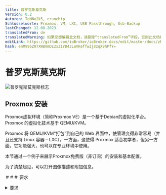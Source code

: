 ```yaml
---
title: 普罗克斯莫克斯
Version: 0.2
Autoren: TeNNo2k5, crunchip
Schlüsselworte: Proxmox, VM, LXC, USB Passthrough, Usb-Backup
lastChanged: 12.08.2023
translatedFrom: de
translatedWarning: 如果您想编辑此文档，请删除“translatedFrom”字段，否则此文档将再次自动翻译
editLink: https://github.com/ioBroker/ioBroker.docs/edit/master/docs/zh-cn/install/proxmox.md
hash: enM995Z97XWBmmDE2xZ1rD4JLuVKeffwIj8zqX9hPfY=
---
```

# 普罗克斯莫克斯
![普罗克斯莫克斯标志](../../de/install/media/proxmox/Proxmox-logo-860.png)

## Proxmox 安装
Proxmox虚拟环境（简称Proxmox VE）是一个基于Debian的虚拟化平台。 Proxmox 的虚拟化技术基于 QEMU/KVM。

Proxmox 将 QEMU/KVM“打包”到自己的 Web 界面中，使管理变得非常容易（并且还支持 Linux 容器 – LXC）。一方面，这使得 Proxmox 适合初学者，但另一方面，它功能强大，也可以在专业环境中使用。

本节通过一个例子来展示Proxmox免费版（非订阅）的安装和基本配置。

为了清楚起见，可以打开图像描述和附加信息。

＃＃＃ 要求
<details><summary>要求</summary>

- 64位CPU
- CPU 和主板必须支持 Intel VT/AMD-V 虚拟化，并且必须在 BIOS 中激活。
- 1 GB RAM（仅适用于 Proxmox）——根据要操作的虚拟机数量，这里当然需要更多 RAM。因此，这里建议至少 8 GB，甚至更好，16 GB RAM。

</详情>

### 创建 ISO 映像/可启动 USB 记忆棒
首先，您需要一个 ISO 映像，可以从 [Proxmox下载页面](https://www.proxmox.com/de/downloads/category/iso-images-pve) 下载。

<details><summary>Proxmox 异</summary>

![proxmox-iso](../../de/install/media/proxmox/proxmox-iso.png)

</详情>

安装时，必须使用此 ISO 映像创建可启动 USB 记忆棒。其内存至少应为 2 GB。创建可启动棒的方法有多种，请参阅[准备安装介质](https://pve.proxmox.com/wiki/Prepare_Installation_Media#_instructions_for_windows)

＃＃＃ 安装
必须在 UEFI/BIOS 中配置系统，以便可以从 USB 设备引导。插入 U 盘后，过一会儿就会出现 Proxmox 安装菜单（如果没有，您也可以手动指定 U 盘作为启动介质（在大多数主板上，您可以使用 F8 或 F11 执行此操作）。

只需在安装菜单中选择“**安装 Proxmox VE**”即可。

<details><summary>安装菜单</summary>

![安装菜单](../../de/install/media/proxmox/installationsmenü.png)

</详情>

下一步是同意使用条款 (EULA)。

<details><summary>尤拉</summary>

![尤拉](../../de/install/media/proxmox/eula.png)

</详情>

下一步是选择要安装 Proxmox 的硬盘。如果服务器上安装了多个硬盘，请务必选择正确的硬盘！

<details><summary>硬盘选择</summary>

![硬盘选择](../../de/install/media/proxmox/festplattenauswahl.png)

</详情>

您还可以使用 **选项** 按钮指定安装硬盘驱动器的其他参数：

<details><summary>高级选项硬盘</summary>

![硬盘选项](../../de/install/media/proxmox/harddisk-options.png)

</详情>

Proxmox 使用 [逻辑卷管理器](https://de.wikipedia.org/wiki/Logical_Volume_Manager) (LVM)。通过此处的高级选项，可以对 LVM 等进行详细配置。
安装程序创建一个名为 pve 的卷组 (VG) 和名为 root（这里安装了 Proxmox 本身）的附加逻辑卷 (LV)、数据（存储虚拟机虚拟磁盘的存储）和交换（这里交换文件已存储）。

<details><summary>通过高级设置，可以在此处指定某些参数：</summary>

- 文件系统：在这里您可以选择文件系统。这里的默认值是 ext4，在大多数情况下这是一个不错的选择。如果主机系统上有多个可用硬盘驱动器（以及大量 RAM），则具有适当 RAID 级别的 zfs 选项非常有意义。在这种情况下，您应该已经从根本上处理过 ZFS。
- hdsize：指定 Proxmox 应该使用的总硬盘大小。在这里，您通常选择整个硬盘驱动器大小，除非您想稍后添加更多分区。
- swapsize：确定交换卷的大小。这里的标准与内置内存大小相同，但最小为 4 GB，最大为 8 GB。
- maxroot：指定根卷（Proxmox 本身）的最大大小。 **这里需要提到的是，在基本安装时，后面需要的模板和iso镜像也存放在这里。**
- minfree：LVM 卷组 pve 上要释放的空间。如果磁盘大于 128 GB，则默认保留 16 GB 可用空间（LVM 始终需要一些可用内存来创建快照）。
- maxvz：设置数据卷的最大大小。

</详情>

通常您可以将所有选项保留为默认设置（即此处未指定任何内容）。这些已经针对大多数安装进行了最佳设置。

选择 Proxmox 的硬盘驱动器后，将请求本地化选项（国家/地区、时间和相关的键盘布局）：

<details><summary>本土化</summary>

![地点](../../de/install/media/proxmox/location.png)

</详情>

然后输入 root 用户的密码。此处还要求提供电子邮件地址。用于在出现重要系统消息时向此处指定的地址发送电子邮件。但是，这不一定是真实的电子邮件地址（然后作为管理员，您将不再通过电子邮件收到重要系统事件的通知）。

<details><summary>密码和电子邮件</summary>

![密码](../../de/install/media/proxmox/password.png)

</详情>

安装程序的下一步涉及网络设置。您可以从相应的界面中进行选择。主机名可以自由选择，但还必须指定DNS域。
作为 Fritzbox 用户的示例，它将是 `hostname.fritz.box`。
对于 IP 地址，最好指定静态 IP 地址（无 DHCP）。这包括 IP 地址本身（如 CIDR 表示法）、网关 IP（通常是路由器的 IP 地址）和要使用的 DNS 服务器（在私有环境中通常也是路由器的 IP 地址）。 Proxmox 通常会自动检测网络。

<details><summary>网络</summary>

![网络](../../de/install/media/proxmox/network.png)

</详情>

最后显示安装摘要：

<details><summary>概括</summary>

![概括](../../de/install/media/proxmox/zusammenfassung.png)

</详情>

通过检查设置并单击安装来安装系统。

<details><summary>安装</summary>

![安装](../../de/install/media/proxmox/installation.png)

</详情>

稍等片刻后，安装完成，必须重新启动系统（为此，请先移除带有 ISO 映像的 USB 记忆棒）。

然后您将看到终端。有关如何访问系统的说明已显示在此处：

<details><summary>安慰</summary>

![安慰](../../de/install/media/proxmox/konsole.png)

</详情>

现在它在浏览器中继续（例如 https://10.1.1.89:8006）。但是，首先会显示警告。这是因为在安装过程中生成了自签名证书，浏览器当然不知道该证书。此时您可以安全地忽略此消息 - 连接肯定是通过 HTTPS 加密的。该消息本身取决于浏览器。在此示例中，单击“**高级**”，然后单击“**继续到 10.1.1.89（不安全）**”

<details><summary>数据保护错误</summary>

![数据保护错误](../../de/install/media/proxmox/datenschutzfehler.png)

</详情>

然后使用 root 用户和安装期间选择的密码登录。您可以**首先**将此处的语言更改为德语，否则Proxmox界面将以英语显示，并且您无需再次输入用户名和密码。

<details><summary>登记</summary>

![登记](../../de/install/media/proxmox/anmeldung.png)

</详情>

登录后，您将立即收到一条消息，提示您没有该服务器的有效订阅。首先单击“确定”确认此消息。

<details><summary>订阅</summary>

![订阅](../../de/install/media/proxmox/subskription.png)

</详情>

现在，必须调整 Proxmox 软件包源，以便您可以接收更新。

<details><summary>包来源</summary>

![包来源](../../de/install/media/proxmox/paketquellen.png)

</详情>

为此，**非订阅存储库**被添加到包源中。这可以在 Proxmox 实例的菜单`Updates > Repositories`下完成。可以使用“添加”按钮添加非订阅存储库：

<details><summary>非订阅</summary>

![没有订阅](../../de/install/media/proxmox/no-subscription.png)

</详情>

现在**企业存储库**应该被停用。为此，只需在存储库视图中选择 pve-enterprise 存储库，然后单击 **停用** 按钮。

存储库的配置如下所示：

<details><summary>企业存储库</summary>

![企业](../../de/install/media/proxmox/enterprise.png)

</详情>

### 更新
更改软件包源后，应执行初始系统更新。最好的方法是通过网络界面：

<details><summary>更新</summary>

![更新](../../de/install/media/proxmox/updates.png)

</详情>

只需选择所需的 Proxmox 节点（例如“pve”），然后单击“更新”下的“**更新**”。所谓的任务查看器在此处打开，当系统上执行任何活动时始终会显示该任务查看器。现在可以再次关闭任务查看器。顺便说一句，当任务查看器显示时，您不必等到任务完成（“任务确定”）；该对话框始终可以直接再次关闭 - 任务本身将继续在后台运行。
如果现在有可用更新，则可以通过单击“**升级**”来安装它们。

然后，Web 控制台将在此处打开，您可以监控进度。

<details><summary>网页控制台</summary>

![网络控制台](../../de/install/media/proxmox/web-konsole.png)

</详情>

当然也可以通过命令行（例如通过 SSH）更新 Proxmox 服务器：

~~~ apt update && apt dist-upgrade ~~~

这里唯一重要的是你使用 **apt dist-upgrade** （在“普通”Debian/Ubuntu 机器上你倾向于使用 apt Upgrade）。然而，“dist-upgrade”对于 Proxmox 来说很重要，因为它更好地解决了操作 Proxmox 所需的依赖关系。

从这方面来看，Proxmox 的基本配置现已完成。如果您想更详细地了解 Proxmox，值得查看[Proxmox Wiki](https://pve.proxmox.com/wiki/Main_Page) 或在 [官方论坛](https://forum.proxmox.com/)。

---

## Proxmox - 创建虚拟 Qemu/KVM 机器 (VM) + 随后安装 ioBroker
本示例指南展示了如何创建 [虚拟机](https://pve.proxmox.com/wiki/Qemu/KVM_Virtual_Machines) (debian11)，然后在其中安装 ioBroker。

当然可以使用 Ubuntu 而不是 Debian，但请确保使用 Ubuntu Server **LTS 版本**。

为了清楚起见，可以打开图像描述和附加信息。

### 1 - 下载 ISO 映像
首先，您需要一个 [ISO镜像](https://www.debian.org/distrib/)（64 位 PC Netinst ISO），必须在基本安装中将其加载到根目录（本地）中（如果未创建其他驱动器）。

为此，请转至本地 > ISO 映像。有两个选择。

- 使用**上传**按钮，可以将之前存储在计算机上的ISO上传到Proxmox主机。
- **从 URL 下载** 可以通过 URL 将 ISO 直接下载到主机。为此，请复制 64 位 PC Netinst ISO 的链接地址（鼠标右键），粘贴 URL 并单击“**查询 URL**”来检索它。最后单击“**下载**”，现在将直接下载 ISO。

<details><summary>下载ISO</summary>

![虚拟机iso](../../de/install/media/proxmox/vm-iso.png)

![虚拟机 isourl](../../de/install/media/proxmox/vm-isourl.png)

</详情>

### 2 - 创建虚拟机
单击蓝色的 **创建 VM** 按钮，将打开一个窗口，必须在其中进行以下设置。

- 一般：分配主机名和密码，指定ID（从100开始），可以更改，但以后不能更改。
- 操作系统：存储选择（本地）和 ISO 映像 (debian-11-netinst.iso)
- 系统：一切保持默认设置，**检查 Qemu Agent**
- 磁盘：存储local-lvm，磁盘大小10GB（10-20GB应该足够了，以后可以更改，但这里不再进一步描述）。
- CPU：取决于计算机的强大程度（也可以随时调整，VM必须重新启动）
- 内存：以 MiB 为单位的 RAM 大小（也可以随时调整，必须重新启动 VM）
- 网络：vmbr0，其他一切保持指定
- 确认：在这里您可以再次看到摘要（勾选**创建后开始**），然后单击**完成**来创建虚拟机。

<details><summary>图像系列创建VM</summary>

![虚拟机通用](../../de/install/media/proxmox/vm-allgemein.png)

![虚拟机操作系统](../../de/install/media/proxmox/vm-os.png)

![虚拟机系统](../../de/install/media/proxmox/vm-system.png)

![虚拟机磁盘](../../de/install/media/proxmox/vm-disks.png)

![虚拟机CPU](../../de/install/media/proxmox/vm-cpu.png)

![虚拟机存储](../../de/install/media/proxmox/vm-speicher.png)

![虚拟机网络](../../de/install/media/proxmox/vm-netzwerk.png)

![虚拟机确认](../../de/install/media/proxmox/vm-bestätigen.png)

</详情>

### 3 - Debian 安装
VM 启动后，转到 VM 控制台并启动 **安装**。

<details><summary>安慰</summary>

![虚拟机安装](../../de/install/media/proxmox/vm-install.png)

</详情>

您将被引导完成安装，并且必须在此过程中进行一些设置。您需要使用 Tab 键、空格键和箭头键来操作它。由于尺寸的原因，这一系列图像中可以找到各种镜头。

<span style="color:red">**危险！ - 不得指定 root 密码。**</span>

通知：

不要选择 **iobroker** 作为您的用户名，因为这已在系统内部使用。

<details><summary>图像系列 Debian 安装</summary>

![虚拟机-1](../../de/install/media/proxmox/vm-1.png)

![VM-2](../../de/install/media/proxmox/vm-2.png)

![VM-3](../../de/install/media/proxmox/vm-3.png)

![VM-4](../../de/install/media/proxmox/vm-4.png)

![VM-5](../../de/install/media/proxmox/vm-5.png)

![VM-6](../../de/install/media/proxmox/vm-6.png)

![VM-7](../../de/install/media/proxmox/vm-7.png)

![VM-8](../../de/install/media/proxmox/vm-8.png)

![VM-9](../../de/install/media/proxmox/vm-9.png)

![VM-10](../../de/install/media/proxmox/vm-10.png)

![VM-11](../../de/install/media/proxmox/vm-11.png)

![VM-12](../../de/install/media/proxmox/vm-12.png)

![VM-13](../../de/install/media/proxmox/vm-13.png)

![VM-14](../../de/install/media/proxmox/vm-14.png)

![VM-15](../../de/install/media/proxmox/vm-15.png)

![VM-16](../../de/install/media/proxmox/vm-16.png)

![VM-17](../../de/install/media/proxmox/vm-17.png)

![VM-18](../../de/install/media/proxmox/vm-18.png)

![VM-19](../../de/install/media/proxmox/vm-19.png)

![VM-20](../../de/install/media/proxmox/vm-20.png)

![VM-21](../../de/install/media/proxmox/vm-21.png)

![VM-22](../../de/install/media/proxmox/vm-22.png)

![VM-23](../../de/install/media/proxmox/vm-23.png)

![VM-24](../../de/install/media/proxmox/vm-24.png)

![VM-25](../../de/install/media/proxmox/vm-25.png)

![VM-26](../../de/install/media/proxmox/vm-26.png)

</详情>

### 4 - 设置虚拟机
重新启动虚拟机，然后使用安装时分配的“用户名”和“密码”登录。然后是命令

~~~ IP地址~~~

已找到 IP 地址。这是通过 ssh 远程连接到虚拟机所必需的，如下一步所示。

<details><summary>IP 地址</summary>

![虚拟机IP地址](../../de/install/media/proxmox/vm-ipaddr.png)

</详情>

现在可以通过 ssh（例如 Putty）访问虚拟机。在这里您还可以使用“用户名”和“密码”再次登录。
然后可以将网络地址从 **dhcp** 更改为 **静态**。 （推荐用于服务器操作）

~~~ sudo nano /etc/network/interfaces ~~~

<details><summary>网络/接口</summary>

![虚拟机纳米](../../de/install/media/proxmox/vm-nano.png)

![vm-dhcp](../../de/install/media/proxmox/vm-dhcp.png)

![虚拟机静态](../../de/install/media/proxmox/vm-statisch.png)

</详情>

使用组合键 CTRL + o 保存编辑器中的更改，然后按 ENTER，CTRL + x 退出编辑器。

对 IP 的更改仅在重新启动 VM 后才会生效。但在此之前，会检查 Qemu 访客代理是否处于活动状态

~~~ sudo systemctl status qemu-guest-agent ~~~

<details><summary>客座代理</summary>

![vm-qemuguest](../../de/install/media/proxmox/vm-qemuguest.png)

</详情>

<span style="color:orange">**危险！ - 对于 Ubuntu 安装，必须安装并启动 Qemu 来宾代理。**</span>

为此的命令：

~~~ sudo apt-get install qemu-guest-agent sudo systemctl start qemu-guest-agent ~~~

此外，为了能够安装 iobroker，必须重新安装 **curl**。
~~~ sudo apt安装curl ~~~

<details><summary>重新安装卷曲</summary>

![虚拟机卷曲](../../de/install/media/proxmox/vm-curl.png)

</详情>

要在 VM 中传递设备 (USB)，请选择 VM > 硬件 > 添加 > USB 设备 > 制造商/设备 ID。此处列出了所有连接的设备。

<details><summary>USB设备</summary>

![虚拟机USB](../../de/install/media/proxmox/vm-usb.png)

</详情>

为了使 VM 在计算机重新启动后也能自动启动 (Proxmox)，必须在 VM 选项中激活此项。

<details><summary>启动选项</summary>

![虚拟机启动](../../de/install/media/proxmox/vm-booten.png)

</详情>

VM 的安装和设置现已完成。现在可以重新启动 VM，然后可以安装 ioBroker。

---

## Proxmox - 创建 Linux 容器 (LXC) + 随后安装 ioBroker
本示例指南展示了如何创建 [LXC集装箱](https://pve.proxmox.com/wiki/Linux_Container) (debian11)，然后在其中安装 ioBroker。

为了清楚起见，可以打开图像描述和附加信息。

### 1 - 下载容器模板
首先，需要一个模板，必须将其加载到基本安装中的根目录（本地）中（如果没有创建其他驱动器）。

为此，请转至本地 > 容器模板。通过单击“**模板**”，将打开一个选择列表。这里选择 debian-11-standard(bullseye) 并点击下载。

<details><summary>下载模板</summary>

![当地的](../../de/install/media/proxmox/local.png)

![模板](../../de/install/media/proxmox/templates.png)

![模板加载](../../de/install/media/proxmox/template-laden.png)

</详情>

### 2 - 创建 LXC
单击蓝色的 **创建 CT** 按钮，将打开一个窗口，现在必须在其中进行以下设置。

- 常规：分配主机名和密码，指定 ID（以 100 开头），但可以更改。
- 模板：存储选择（本地）和模板（debian-11-standard）
- 磁盘：分配磁盘大小（不要太大，可以随时放大）
- CPU：取决于电脑的强大程度（也可以随时调整）
- 内存：RAM/交换分配（可以随时调整，甚至在操作期间）
- 网络：静态 IP/CIDR 分配、网关，如果未设置 IPv6，则设置为 SLAAC
- DNS：通常不做任何更改（使用来自主机的值）
- 确认：摘要，（勾选**创建后开始**），然后单击**完成**以创建容器。

<details><summary>图像系列 创建 CT</summary>

![个人经历](../../de/install/media/proxmox/pve.png)

![LXC-将军](../../de/install/media/proxmox/lxc-allgemein.png)

![LXC模板](../../de/install/media/proxmox/lxc-template.png)

![lxc磁盘](../../de/install/media/proxmox/lxc-disks.png)

![中央处理器](../../de/install/media/proxmox/lxc-cpu.png)

![内存](../../de/install/media/proxmox/lxc-speicher.png)

![LXC网络](../../de/install/media/proxmox/lxc-netzwerk.png)

![域名解析](../../de/install/media/proxmox/lxc-dns.png)

![lxc-确认](../../de/install/media/proxmox/lxc-bestätigen.png)

![lxc 任务查看器](../../de/install/media/proxmox/lxc-taskviewer.png)

</详情>

### 3 - 设置 LXC
现在容器已经启动了，进入LXC控制台

<details><summary>安慰</summary>

![LXC控制台](../../de/install/media/proxmox/lxc-konsole.png)

</详情>

在这里，您首先使用之前分配的密码（创建 LXC 时分配的密码）以 root 身份登录并将其更新。

~~~ apt 更新 && apt 升级 ~~~

<details><summary>升级</summary>

![LXC升级](../../de/install/media/proxmox/lxc-upgrade.png)

</详情>

立即指出时区仍需设置。

~~~ dpkg-重新配置tzdata ~~~

<details><summary>时区</summary>

![LXC-tz数据](../../de/install/media/proxmox/lxc-tzdata.png)

![LXC区](../../de/install/media/proxmox/lxc-area.png)

![LXC 时区](../../de/install/media/proxmox/lxc-timezone.png)

</详情>

现在 **sudo** 和 **curl** 将被安装。需要 Sudo 才能正确创建将来在控制台上使用的用户，如下一步所示。在最后一步中需要使用 Curl 来检索 ioBroker 安装脚本。

~~~ apt install sudo curl ~~~

<details><summary>重新安装</summary>

![lxc须藤](../../de/install/media/proxmox/lxc-sudo.png)

</详情>

现在您创建未来的用户。在这种情况下替换“用户名”。为用户分配密码。其余的可以用ENTER确认。

通知：

不要选择 **iobroker** 作为您的用户名，因为这已在系统内部使用。

~~~ 添加用户 用户名 ~~~

然后必须将用户分配到 sudo 组。

~~~ usermod -aG sudo 用户名 ~~~

如果随后要创建用户，仍然必须通过

~~~ usermod -aG adm,dialout,sudo,audio,video,plugdev,users,iobroker username ~~~ 添加到相关组中。

<details><summary>创建用户</summary>

![lxc添加用户](../../de/install/media/proxmox/lxc-adduser.png)

</详情>

最后一步，在安装ioBroker之前，注销一次

~~~退出~~~

然后用新用户登录。现在可以安装 iobroker。

<details><summary>注销并以用户身份登录</summary>

![lxc用户登录](../../de/install/media/proxmox/lxc-useranmeldung.png)

</详情>

为了使 LXC 在计算机重新启动 (Proxmox) 后也能自动启动，必须在容器选项中激活它。

<details><summary>启动选项</summary>

![lxc启动](../../de/install/media/proxmox/lxc-booten.png)

</详情>

---

## 安装 ioBroker
安装 ioBroker 所需的只是一个命令。

~~~curl -sLf https://iobroker.net/install.sh |重击-~~~

安装步骤分为4步，全自动。

- 安装先决条件 (1/4)
- 创建ioBroker用户和目录（2/4）
- 安装 ioBroker (3/4)
- 完成安装 (4/4)

<details><summary>安装人员</summary>

![iobroker安装程序](../../de/install/media/proxmox/iobroker-installer.png)

![iobroker-安装程序1](../../de/install/media/proxmox/iobroker-installer1.png)

![iobroker-安装程序2](../../de/install/media/proxmox/iobroker-installer2.png)

![iobroker-installer3](../../de/install/media/proxmox/iobroker-installer3.png)

</详情>

当最后出现以下内容时，说明安装成功。

~~~ ioBroker安装成功在浏览器中打开http://10.1.1.222:8081，开始配置！ ~~~

这也意味着现在可以通过该地址在浏览器中访问ioBroker。如果一切正常，没有任何问题，您将看到 ioBroker 设置。现在，助手将指导您完成几个步骤。

<details><summary>图片系列 ioBroker 助手</summary>

![iobroker 设置](../../de/install/media/proxmox/iobroker-setup.png)

![iobroker 设置1](../../de/install/media/proxmox/iobroker-setup1.png)

![iobroker 设置2](../../de/install/media/proxmox/iobroker-setup2.png)

![iobroker设置3](../../de/install/media/proxmox/iobroker-setup3.png)

![iobroker设置4](../../de/install/media/proxmox/iobroker-setup4.png)

![iobroker设置5](../../de/install/media/proxmox/iobroker-setup5.png)

![iobroker设置6](../../de/install/media/proxmox/iobroker-setup6.png)

</详情>

然后，您可以选择搜索设备和服务。可以自动创建所需的适配器/实例。

<details><summary>图片系列设备/服务搜索</summary>

![设备搜索](../../de/install/media/proxmox/gerätesuche.png)

![实例](../../de/install/media/proxmox/instanzen.png)

![iobroker 完成](../../de/install/media/proxmox/iobroker-fertig.png)

</详情>

ioBroker 安装现已完成。根据应用和愿望，可以随时安装额外的适配器。

---

## Proxmox - LXC（Linux 容器）-> 传递 USB 设备
这部分说明逐步解释了如何将 Proxmox 中的 USB 设备（USB 直通）传递到 LXC（Linux 容器）。

对于 VM，可以直接通过 Proxmox Web 界面传递 USB 设备；对于 Linux 容器，目前必须手动编辑 lxc 配置文件。

这些说明描述了如何集成 **Texas Instruments Inc. CC2531** Zigbee 棒，但相同的步骤也可类似地用于其他 Zigbee 棒（ConBee、CC2652P 等）或其他 USB 设备（USB 网络设备除外）可以使用（蓝牙/WiFi）。

* 本部分说明使用 Proxmox 7.1 版。

### 1.) 收集有关 USB 设备的信息
<details>

建立与 Proxmox 的 SSH 连接：

~~~ ssh root@IP地址~~~

<span style="color:red">**如果 USB 设备已连接到 Proxmox 主机，请暂时拔下该设备。**</span>

以下命令列出 Proxmox 主机上当前连接的所有 USB 设备：

~~~ lsusb ~~~

![proxmoxlxc00](../../de/install/media/proxmox/proxmoxlxc00.PNG)

现在将要集成的USB设备插入Proxmox主机并再次执行lsusb命令

![proxmoxlxc01](../../de/install/media/proxmox/proxmoxlxc01.PNG)

在屏幕截图中，您可以看到列出了 USB 总线编号：**001** 和设备编号：**003** 的新设备。

除其他外，使用以下命令需要此信息：从设备输出**主设备号**：

~~~ ls -l /dev/bus/usb/001/003 ~~~

在命令中使用 USB 总线编号和设备编号的输出非常重要！

***ls -l /dev/bus/usb/USB 总线编号/设备编号***

![proxmoxlxc02](../../de/install/media/proxmox/proxmoxlxc02.PNG)

在此示例中，USB 设备的主设备号为 **189**，请在文本文件中记下设备的值，并附注：#1

![proxmoxlxc03](../../de/install/media/proxmox/proxmoxlxc03.PNG)

接下来，我们输出 USB 设备的唯一 id，并在文本文件中用注释记下输出值：#2

~~~ ls /dev/serial/by-id/ ~~~

![proxmoxlxc04](../../de/install/media/proxmox/proxmoxlxc04.PNG)

![proxmoxlxc05](../../de/install/media/proxmox/proxmoxlxc05.PNG)

最后一步，输出 ttyACM 的主设备号并用注释注明：#3：

~~~ ls -l /dev/ttyACM* ~~~

![proxmoxlxc06](../../de/install/media/proxmox/proxmoxlxc06.PNG)

>*如果没有输出，请使用“ls -l /dev/serial/by-id/”检查USB设备是否被系统集成为ttyUSB，如果是，请替换以下所有引用**ttyACM的命令... **通过** tyUSB...** 如果没有输出出现，则它不是 USB CDC 类设备（串行通信），因此可以忽略集成 ttyACM 的所有要点。*

因此，我们注意到 USB 设备中集成到 lxc 配置文件中所需的 **三个** 值。

![proxmoxlxc07](../../de/install/media/proxmox/proxmoxlxc07.PNG)

</详情>

### 2.) 编辑LXC配置文件
<details>

使用以下命令切换到 Proxmox 主机上的 LXC 配置目录：

~~~ cd /etc/pve/lxc ~~~

配置文件的 ID 号与创建 lxc 时分配的 ID 号相同！

![proxmoxlxc08](../../de/install/media/proxmox/proxmoxlxc08.PNG)

![proxmoxlxc09](../../de/install/media/proxmox/proxmoxlxc09.PNG)

在编辑配置文件之前，应创建备份副本：

~~~ cp 201.conf 201.conf.backup ~~~

![proxmoxlxc10](../../de/install/media/proxmox/proxmoxlxc10.PNG)

现在使用 vi 或 nano 编辑配置文件：

~~~ Nano 201.conf ~~~

![proxmoxlxc11](../../de/install/media/proxmox/proxmoxlxc11.PNG)

在配置文件末尾添加以下内容：

~~~ lxc.cgroup2.devices.allow：c 189：* rwm lxc.mount.entry：usb-Texas_Instruments_TI_CC2531_USB_CDC___0X00124B0012023529-if00 dev/serial/by-id/usb-Texas_Instruments_TI_CC2531_USB_CDC__ _0X001 24B0012023529-if00 无绑定，可选，创建=文件

lxc.cgroup2.devices.allow：c 166：* rwm lxc.mount.entry：/dev/ttyACM0 dev/ttyACM0 无绑定，可选，创建=文件~~~

将标记的值替换为笔记中注明的条目！

![12](../../de/install/media/proxmox/proxmoxlxc12.PNG)

* 第一行指主设备号 **189** 注：#1
* 在第二行中，来自 note: #2 的唯一 id (usb-Texas_Instruments_TI_CC2531_USB_CDC___0X00124B0012023529-if00) 是单独指定的，并带有绝对路径，请注意，整个文本写在一行中，没有换行符。
* 第三行显示 ttyACM 的主设备号 **166**（来自注释：#3）。

保存配置文件（在 Nano 编辑器中使用组合键：CTRL + o & CTRL + x 退出编辑器）

</br>

<span style="color:orange">**危险！ - 如果您的容器有活动快照：**</span>

<details>

那么 lxc.cgroup 代码不属于配置文件的末尾，而是属于快照的第一个条目之前。

![proxmoxlxc18](../../de/install/media/proxmox/proxmoxlxc18.PNG)

</详情>

<span style="color:orange">**危险！ - Proxmox 7.0 版本之前的安装：**</span>

<details>

将条目替换为

~~~ lxc.cgroup2 ~~~

通过

~~~ lxc.cgroup ~~~

</详情>

</br> 最后，发出以下命令来设置 ttyACM0 所需的权限：

~~~ chmod o+rw /dev/ttyACM* ~~~

要将调整应用于 lxc，请使用 **pct stop id / pct start id** 从容器执行冷启动：

~~~ pct 停止 201 ~~~

~~~ pct开始201 ~~~

</br>

<span style="color:green">**提示，最好在外部存储工作配置文件的副本，例如B. 集成的 Proxmox 备份服务不会备份您的配置内容！**</span>

</br>

</详情>

### 3.) 检查 LXC USB 直通和 Zigbee 实例配置
<details>

建立与 LXC 的 SSH 连接：

~~~ ssh用户@IP地址~~~

使用命令：

~~~lsusb~~~

&

~~~ ls -l /dev ~~~

它检查对配置文件的调整是否成功。

![proxmoxlxc13](../../de/install/media/proxmox/proxmoxlxc13.PNG)

* 正如您在屏幕截图中看到的，容器现在可以访问 USB 设备。

* 重要的是ttyACM0在屏幕截图中具有相同的权限，即**crw-rw-rw- 1无人nogroup**

>***如果不检查配置文件中的所有值是否都按照描述设置，权限应该还是不匹配，跳到第5点。***

* 在屏幕截图中您还可以看到 cc2531 的设备编号已从值 3 更改为 4，这是因为棒同时被拔出并再次插入。由于在配置文件中指定了唯一 ID 而不是总线/设备编号，因此 USB 直通将继续工作。

如果按照开头所述将 Zigbee 棒传递到容器，则它必须位于 iobroker 中 Zigbee 适配器设置中的 COM 端口名称项下

~~~ /dev/ttyACM0 ~~~

必须指定以便适配器能够寻址正确的设备。

![proxmoxlxc14](../../de/install/media/proxmox/proxmoxlxc14.PNG)

</详情>

### 4.) ttyACM0 永久权限调整的 UDEV 规则
<details>

在第 3 步结束时使用命令

~~~ chmod o+rw /dev/ttyACM* ~~~

已设置 ttyACM0 的适当权限，但这些权限更改会在 Proxmox 主机重新启动时重置。Proxmox 主机上需要 udev 规则才能进行永久调整。

使用 lsusb 我们再次列出当前连接的 USB 设备：

~~~lsusb~~~

![proxmoxlxc15](../../de/install/media/proxmox/proxmoxlxc15.PNG)

这次我们按ID记下数值，本例为**0451:16a8**

* 第一个值：***0451*** 代表 **idVendor**，第二个值：***16a8*** 代表 **idProduct**。

现在使用 vi 或 nano 在 /etc/udev/rules.d 下创建 udev 规则：

~~~ 纳米 /etc/udev/rules.d/50-myusb.rules ~~~

并添加以下内容：

~~~ 子系统==“usb”，ATTRS {idVendor} ==“0451”，ATTRS {idProduct}==“16a8”，GROUP =“用户”，MODE =“0666”~~~

![proxmoxlxc16](../../de/install/media/proxmox/proxmoxlxc16.PNG)

最后，运行以下命令激活udev规则：

~~~ udevadm 控制 --reload ~~~

</详情>

### 5.) 故障排除
<details>

**错误：** lxc 中的 ttyACM0 权限不适合或在短时间内丢失（ConBee II）。

~~~ ls -l /dev/ttyACM0 c--------- 0 无人 nogroup 166, 0 二月 7 日 14:29 ttyACM0 ~~~

</br>

**解决方案：** 使用 mknod 为容器创建持久绑定。

为此，在路径 **“/var/lib/lxc/CONTAINERID”** 中创建文件夹 **devices**，并使用 mknod 在此文件夹中创建绑定：

~~~ mkdir /var/lib/lxc/201/devices ~~~

~~~ cd /var/lib/lxc/201/devices ~~~

~~~ mknod -m 666 ttyACM0 c 166 0 ~~~

+ *mknod 在路径中创建一个名为 ttyACM0 的文件（只要该文件存在，设备就绑定到 lxc）*

![proxmoxlxc17](../../de/install/media/proxmox/proxmoxlxc17.PNG)

***主要设备号和ttyACM..必要时进行调整***

然后必须调整 lxc 配置文件中的条目：

~~~ lxc.mount.entry: /dev/ttyACM0 dev/ttyACM0 无绑定，可选，创建=文件 ~~~

被替换为：

~~~ lxc.mount.entry: /var/lib/lxc/CONTAINERID/devices/ttyACM0 dev/ttyACM0 none 绑定，可选，创建=文件 ~~~

</详情>

---

## 设置 USB 记忆棒/磁盘用于备份
为了以后可以单独保存备份，可以在 Proxmox 主机上以棒或磁盘的形式集成 USB 设备。
为此，设备必须具有特定的格式。
常见的[文件系统](https://wiki.ubuntuusers.de/Dateisystem/)是**vFAT**或**NTFS**。 Linux 以及 Windows 或 MacOS 都可以读取两者。
对于纯 Linux 通常是 **EXT4**。

如果数据载体仍未分区或者您想重新格式化它，您可以在 Windows PC (ntfs) 上或直接在 Proxmox 服务器上执行此操作。
准备好数据载体后，就可以将其安装在系统中，然后直接通过 Proxmox Gui 添加为存储（目录）。

<span style="color:orange">**危险！ - 重新格式化时，数据载体上的所有先前数据都将被删除</span>

以下示例说明涉及直接在 Proxmox 主机上进行设置。您还可以使用 ssh/putty。

**请注意，以下命令需要 root 用户，如果在主机上使用单独的用户，则必须在前面加上 sudo 来执行以下命令。**

### 准备设备
### 1 - 识别设备
首先，您使用[LSBLK](https://wiki.ubuntuusers.de/lsblk/)定位设备。建议在插入之前和之后执行一次该命令。这使得设备更容易识别。

~~~ lsblk ~~~

它看起来像这样（字母根据集成的设备数量而变化）

~~~ sdd 8:48 0 119.2G 0 磁盘 ├─sdd1 8:49 0 119.2G 0 部分 └─sdd9 8:57 0 8M 0 部分 sde 8:64 0 931.5G 0 磁盘 <-- 这是磁盘 / dev/sde └─sde1 8:65 0 931.5G 0 部分 <-- 这是第一个分区 /dev/sde1，如果已经格式化了 sr0 11:0 1 1024M 0 rom sr1 11:1 1 1024M 0 rom ~~~

### 2 - 分区
驱动器通过菜单驱动的[cfdisk](https://wiki.ubuntuusers.de/fdisk/)进行分区

~~~ cfdisk /dev/sde ~~~

### 3 - 创建文件系统
现在之前创建的分区仍然需要格式化。如上所述，根据预期用途有不同的选择。
使用命令[MKFS](https://wiki.ubuntuusers.de/Formatieren/)和适当的参数格式化分区。

~~~ mkfs.vfat /dev/sde1 ~~~

### 4 - 安装驱动器
为了能够使用完整的数据载体，它必须是[已安装](https://wiki.ubuntuusers.de/mount/)。

为此，将创建一个合适的安装点，以便在重新启动后自动重新安装数据载体，您还需要在 [/etc/fstab](https://wiki.ubuntuusers.de/fstab/) 中添加合适的条目。

为此，必须读取驱动器的唯一 **UUID**。

创建挂载点 ~~~ mkdir /media/ext_usb ~~~

挂载磁盘~~~挂载 /dev/sde1 /media/ext_usb ~~~

确定UUID ~~~ blkid | grep -i sde ~~~ 结果为 ~~~ /dev/sde1: LABEL="Export_Images" UUID="136b058d-f0c8-406d-a82b-2adcc00b72bf" UUID_SUB="951e8519-8478-4d64-b093-c3597147f989" BLOCK_SIZE= “4096”类型=“btrfs”PARTUUID=“00011a10-01”~~~

使用 nano 编辑 */etc/fstab* 中的条目 ~~~ nano /etc/fstab ~~~ 现在添加并保存此条目 ~~~ UUID="136b058d-f0c8-406d-a82b-2adcc00b72bf" /media/ ext_usb vfat 默认 0 0 ~~~

### 5- 在 Proxmox 中添加存储
现在可以在数据中心>存储下添加目录。 ID名称可以自由选择，例如*usb-backup*。

路径在 *Directory* 列中指定，在本例中为 */media/ext_usb*。

在*内容*下，您只需选择所需的请求。